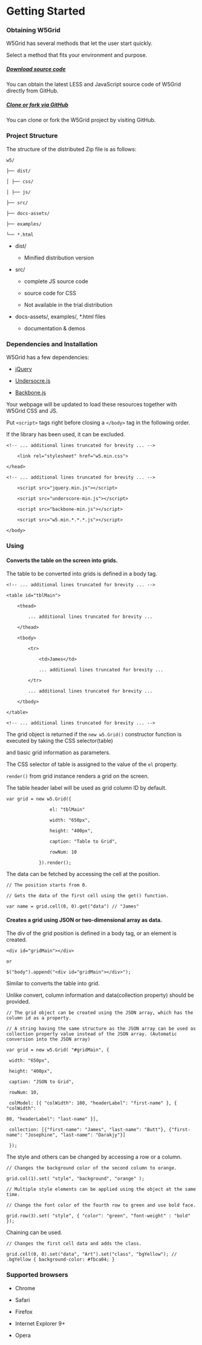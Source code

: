 Getting Started
====================
### Obtaining W5Grid

W5Grid has several methods that let the user start quickly.

Select a method that fits your environment and purpose.
<!--
#### Download Minified W5Grid

The fastest way to use W5Grid is to download the minified CSS and JavaScript version. 

Documents and original source not included.

COMMENT START
Downloading the minified W5Grid (Add a button)
COMMENT END

#### Additional downloads
-->
##### [Download source code](https://github.com/inswave/w5/archive/master.zip)

You can obtain the latest LESS and JavaScript source code of W5Grid directly from GitHub.

##### [Clone or fork via GitHub](https://github.com/inswave/w5.git)

You can clone or fork the W5Grid project by visiting GitHub.
<!--
##### Install with [Bower](http://bower.io/)

You can install and manage W5Grid styles, JavaScript, and documentation using Bower. 

Using Bower is recommended if you want to avoid cumbersome dependency management.

	$ bower install w5grid
-->
<!--
#### W5Grid CDN

CSS and JavaScript CDN support for W5Grid are provided. 

Use the [W5Grid CDN](http://) links described below.

	COMMENT START
	Latest minified CSS
	COMMENT END	
	<link rel="stylesheet" href="//w5.io/w5grid/1.0.0/css/w5.min.css">
	COMMENT START
	Optional theme
	COMMENT END
	<link rel="stylesheet" href="//w5.io/w5grid/1.0.0/css/w5-theme.min.css">
	COMMENT START
	Latest minified JavaScript
	COMMENT END
	<script src="//w5.io/w5grid/1.0.0/js/w5.min.1.0.0.js"></script>
-->
### Project Structure

The structure of the distributed Zip file is as follows:

	w5/
	
	├── dist/
	
	│ ├── css/
	
	│ ├── js/
	
	├── src/
	
	├── docs-assets/
	
	├── examples/
	
	└── *.html

* dist/ 

	* Minified distribution version
	
* src/ 

	* complete JS source code
	
	* source code for CSS
	
	* Not available in the trial distribution
	
* docs-assets/, examples/, *.html files

	* documentation & demos

### Dependencies and Installation

W5Grid has a few dependencies:

* [jQuery](http://jquery.com/)

* [Undersocre.js](http://underscorejs.org/)

* [Backbone.js](http://backbonejs.org/)

Your webpage will be updated to load these resources together with W5Grid CSS and JS. 

Put `<script>` tags right before closing a `</body>` tag in the following order. 

If the library has been used, it can be excluded.

	<!-- ... additional lines truncated for brevity ... -->
	
		<link rel="stylesheet" href="w5.min.css">
	
	</head>
	
	<!-- ... additional lines truncated for brevity ... -->
	
		<script src="jquery.min.js"></script>
		
		<script src="underscore-min.js"></script>
		
		<script src="backbone-min.js"></script>
		
		<script src="w5.min.*.*.*.js"></script>
	
	</body>

### Using

#### Converts the table on the screen into grids.

The table to be converted into grids is defined in a body tag.

	<!-- ... additional lines truncated for brevity ... -->
	
	<table id="tblMain">
	
		<thead>
	
			... additional lines truncated for brevity ...
	
		</thead>
	
		<tbody>
	
			<tr>
	
				<td>James</td>
	
				... additional lines truncated for brevity ...
	
			</tr>
	
			... additional lines truncated for brevity ...
	
		</tbody>
	
	</table>
	
	<!-- ... additional lines truncated for brevity ... -->

The grid object is returned if the `new w5.Grid()` constructor function is executed by taking the CSS selector(table) 

and basic grid information as parameters. 

The CSS selector of table is assigned to the value of the `el` property.

`render()` from grid instance renders a grid on the screen.

The table header label will be used as grid column ID by default.

	var grid = new w5.Grid({
	
					el: "tblMain"
	
					width: "650px",
			
					height: "400px",
			
					caption: "Table to Grid",
			
					rowNum: 10
		
				}).render();

The data can be fetched by accessing the cell at the position.

	// The position starts from 0.
	
	// Gets the data of the first cell using the get() function.
	
	var name = grid.cell(0, 0).get("data") // "James"
<!--
[LIVE PREVIEW](http://jsbin.com/)
-->
#### Creates a grid using JSON or two-dimensional array as data.

The div of the grid position is defined in a body tag, or an element is created.

	<div id="gridMain"></div>
	
	or
	
	$("body").append("<div id="gridMain"></div>");

Similar to converts the table into grid. 

Unlike convert, column information and data(collection property) should be provided. 
<!--
Use the basic information if the column information is omitted.
-->
	// The grid object can be created using the JSON array, which has the column id as a property. 
	
	// A string having the same structure as the JSON array can be used as collection property value instead of the JSON array. (Automatic conversion into the JSON array)
	
	var grid = new w5.Grid( "#gridMain", {
	
	 width: "650px",
	
	 height: "400px",
	
	 caption: "JSON to Grid",
	
	 rowNum: 10,
	
	 colModel: [{ "colWidth": 100, "headerLabel": "first-name" }, { "colWidth": 
	
	80, "headerLabel": "last-name" }],
	
	 collection: [{"first-name": "James", "last-name": "Butt"}, {"first-name": "Josephine", "last-name": "Darakjy"}]
	
	 });

The style and others can be changed by accessing a row or a column.

	// Changes the background color of the second column to orange.
	
	grid.col(1).set( "style", "background", "orange" );
	
	// Multiple style elements can be applied using the object at the same time.
	
	// Change the font color of the fourth row to green and use bold face.
	
	grid.row(3).set( "style", { "color": "green", "font-weight" : "bold" });

Chaining can be used.

	// Changes the first cell data and adds the class.
	
	grid.cell(0, 0).set("data", "Art").set("class", "bgYellow"); // .bgYellow { background-color: #fbca04; }
<!--
[LIVE PREVIEW](http://jsbin.com/)
-->
 
<!--
#### Customize

The grid CSS, like the color, can be customized using ThemeRoller.
COMMENT START
ThemeRoller Button
COMMENT END
-->
### Supported browsers

<!-- Is it better to separate the desktop from mobile?(http://docs.kendoui.com/getting-started/dataviz/

supported-browsers)-->

<!-- Specify the lowest supported browser version, or the version before the latest version is 

supported! -->

* Chrome

* Safari

* Firefox

* Internet Explorer 9+

* Opera
<!--
### Updating packages

If the new W5Grid is released, run "Bower update" from the "App" directory to update. 

 

bower update

All packages in "bower_components/" will be updated.
-->